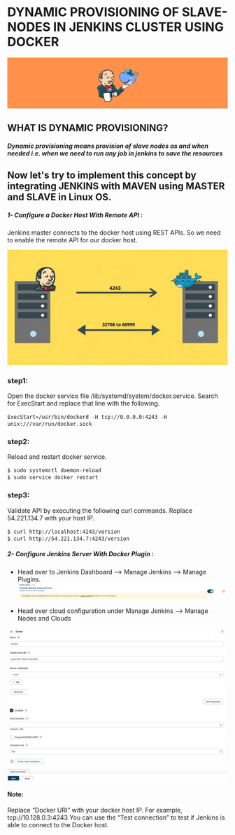 # DYNAMIC PROVISIONING OF SLAVE-NODES IN JENKINS CLUSTER USING DOCKER

![jenkins-docker](https://github.com/OussamaMaroufi/Dynamic-provisioning-of-slave-node-jenkins/blob/main/images/jenkins-docker.png?raw=true)


## WHAT IS DYNAMIC PROVISIONING?

##### Dynamic provisioning means provision of slave nodes as and when needed i.e. when we need to run any job in jenkins to save the resources


## Now let's try to implement this concept by integrating JENKINS with MAVEN using MASTER and SLAVE in Linux OS.


##### 1- Configure a Docker Host With Remote API :

Jenkins master connects to the docker host using REST APIs. So we need to enable the remote API for our docker host.

![jenkins-docker](https://github.com/OussamaMaroufi/Dynamic-provisioning-of-slave-node-jenkins/blob/main/images/remote-api.png?raw=true)

### step1:
Open the docker service file /lib/systemd/system/docker.service. Search for ExecStart and replace that line with the following.

```
ExecStart=/usr/bin/dockerd -H tcp://0.0.0.0:4243 -H unix:///var/run/docker.sock
```

### step2:
Reload and restart docker service.

```
$ sudo systemctl daemon-reload
$ sudo service docker restart
```
### step3:
 Validate API by executing the following curl commands. Replace 54.221.134.7 with your host IP.

 ```
$ curl http://localhost:4243/version
$ curl http://54.221.134.7:4243/version
 ```

 ##### 2- Configure Jenkins Server With Docker Plugin : 

 - Head over to Jenkins Dashboard –> Manage Jenkins –> Manage Plugins.
![jenkins-docker](https://github.com/OussamaMaroufi/Dynamic-provisioning-of-slave-node-jenkins/blob/main/images/docker-plugin.png?raw=true)



- Head over cloud configuration under Manage Jenkins –> Manage Nodes and Clouds


![jenkins-docker](https://github.com/OussamaMaroufi/Dynamic-provisioning-of-slave-node-jenkins/blob/main/images/config-cloud.png?raw=true)


#### Note:
 Replace “Docker URI” with your docker host IP. For example, tcp://10.128.0.3:4243 You can use the “Test connection” to test if Jenkins is able to connect to the Docker host.









